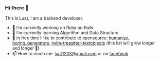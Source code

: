 ### Hi there 👋

This is Luat, I am a backend developer.

- 🔭 I’m currently working on Ruby on Rails
- 🌱 I’m currently learning Algorithm and Data Structure
- 🤘 In free time I like to contribute to opensource: [humanize](https://github.com/radar/humanize/commits?author=luathn), [boring_generators](https://github.com/abhaynikam/boring_generators/commits?author=luathn), [nvim-treesitter-textobjects](https://github.com/nvim-treesitter/nvim-treesitter-textobjects/commits?author=luathn) (this list will grow longer and longer 🤘)
- 📫 How to reach me: [luat1203@gmail.com](mailto:luat1203@gmail.com) or on [facebook](https://facebook.com/luat1203)


<!--
- 👯 I’m looking to collaborate on ...
- 🤔 I’m looking for help with ...
- 😄 Pronouns: ...
- ⚡ Fun fact: ...
-->
